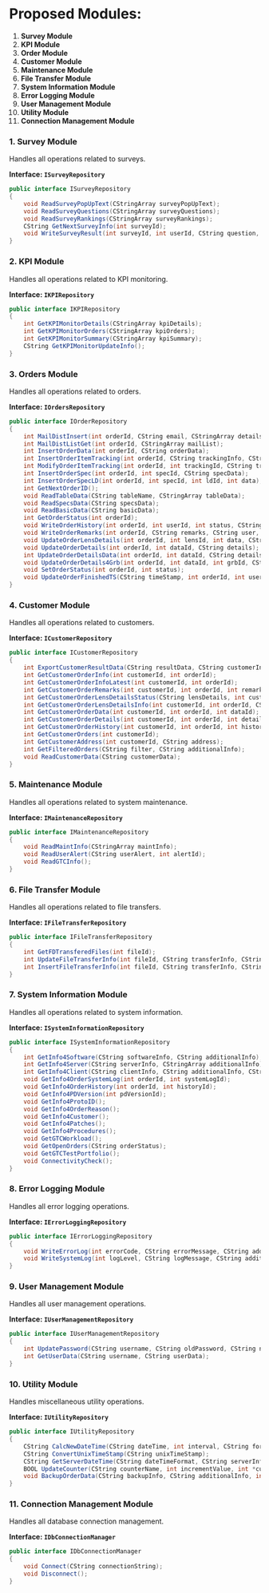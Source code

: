 # Proposed Modules:

1. **Survey Module**
2. **KPI Module**
3. **Order Module**
4. **Customer Module**
5. **Maintenance Module**
6. **File Transfer Module**
7. **System Information Module**
8. **Error Logging Module**
9. **User Management Module**
10. **Utility Module**
11. **Connection Management Module**

### 1. Survey Module

Handles all operations related to surveys.

**Interface: `ISurveyRepository`**
```csharp
public interface ISurveyRepository
{
    void ReadSurveyPopUpText(CStringArray surveyPopUpText);
    void ReadSurveyQuestions(CStringArray surveyQuestions);
    void ReadSurveyRankings(CStringArray surveyRankings);
    CString GetNextSurveyInfo(int surveyId);
    void WriteSurveyResult(int surveyId, int userId, CString question, CString answer);
}
```

### 2. KPI Module

Handles all operations related to KPI monitoring.

**Interface: `IKPIRepository`**
```csharp
public interface IKPIRepository
{
    int GetKPIMonitorDetails(CStringArray kpiDetails);
    int GetKPIMonitorOrders(CStringArray kpiOrders);
    int GetKPIMonitorSummary(CStringArray kpiSummary);
    CString GetKPIMonitorUpdateInfo();
}
```

### 3. Orders Module

Handles all operations related to orders.

**Interface: `IOrdersRepository`**

```csharp
public interface IOrderRepository
{
    int MailDistInsert(int orderId, CString email, CStringArray details);
    int MailDistListGet(int orderId, CStringArray mailList);
    int InsertOrderData(int orderId, CString orderData);
    int InsertOrderItemTracking(int orderId, CString trackingInfo, CString item);
    int ModifyOrderItemTracking(int orderId, int trackingId, CString trackingInfo, CString item);
    int InsertOrderSpec(int orderId, int specId, CString specData);
    int InsertOrderSpecLD(int orderId, int specId, int ldId, int data);
    int GetNextOrderID();
    void ReadTableData(CString tableName, CStringArray tableData);
    void ReadSpecsData(CString specsData);
    void ReadBasicData(CString basicData);
    int GetOrderStatus(int orderId);
    void WriteOrderHistory(int orderId, int userId, int status, CString message, CString oldValue, CString newValue);
    void WriteOrderRemarks(int orderId, CString remarks, CString user, CString oldValue, CString newValue, CString additionalInfo);
    void UpdateOrderLensDetails(int orderId, int lensId, int data, CStringArray lensDetails, CStringArray additionalInfo);
    void UpdateOrderDetails(int orderId, int dataId, CString details);
    int UpdateOrderDetailsData(int orderId, int dataId, CString details, CString additionalInfo);
    void UpdateOrderDetails4Grb(int orderId, int dataId, int grbId, CString details, CString additionalInfo);
    void SetOrderStatus(int orderId, int status);
    void UpdateOrderFinishedTS(CString timeStamp, int orderId, int userId, int status);
}

```

### 4. Customer Module

Handles all operations related to customers.

**Interface: `ICustomerRepository`**
```csharp
public interface ICustomerRepository
{
    int ExportCustomerResultData(CString resultData, CString customerInfo, CString orderInfo, CString additionalInfo);
    int GetCustomerOrderInfo(int customerId, int orderId);
    int GetCustomerOrderInfoLatest(int customerId, int orderId);
    int GetCustomerOrderRemarks(int customerId, int orderId, int remarkId);
    int GetCustomerOrderLensDetailsStatus(CString lensDetails, int customerId, int orderId);
    int GetCustomerOrderLensDetailsInfo(int customerId, int orderId, CString lensDetails, CString additionalInfo);
    int GetCustomerOrderData(int customerId, int orderId, int dataId);
    int GetCustomerOrderDetails(int customerId, int orderId, int detailId);
    int GetCustomerOrderHistory(int customerId, int orderId, int historyId);
    int GetCustomerOrders(int customerId);
    int GetCustomerAddress(int customerId, CString address);
    int GetFilteredOrders(CString filter, CString additionalInfo);
    void ReadCustomerData(CString customerData);
}

```

### 5. Maintenance Module

Handles all operations related to system maintenance.

**Interface: `IMaintenanceRepository`**
```csharp
public interface IMaintenanceRepository
{
    void ReadMaintInfo(CStringArray maintInfo);
    void ReadUserAlert(CString userAlert, int alertId);
    void ReadGTCInfo();
}
```

### 6. File Transfer Module

Handles all operations related to file transfers.

**Interface: `IFileTransferRepository`**

```csharp
public interface IFileTransferRepository
{
    int GetFDTransferedFiles(int fileId);
    int UpdateFileTransferInfo(int fileId, CString transferInfo, CString additionalInfo);
    int InsertFileTransferInfo(int fileId, CString transferInfo, CString additionalInfo);
}

```

### 7. System Information Module
Handles all operations related to system information.

**Interface: `ISystemInformationRepository`**

```csharp
public interface ISystemInformationRepository
{
    int GetInfo4Software(CString softwareInfo, CString additionalInfo);
    int GetInfo4Server(CString serverInfo, CStringArray additionalInfo);
    int GetInfo4Client(CString clientInfo, CString additionalInfo, CStringArray clientDetails);
    void GetInfo4OrderSystemLog(int orderId, int systemLogId);
    void GetInfo4OrderHistory(int orderId, int historyId);
    void GetInfo4PDVersion(int pdVersionId);
    void GetInfo4ProtoID();
    void GetInfo4OrderReason();
    void GetInfo4Customer();
    void GetInfo4Patches();
    void GetInfo4Procedures();
    void GetGTCWorkload();
    void GetOpenOrders(CString orderStatus);
    void GetGTCTestPortfolio();
    void ConnectivityCheck();
}

```

### 8. Error Logging Module

Handles all error logging operations.

**Interface: `IErrorLoggingRepository`**

```csharp
public interface IErrorLoggingRepository
{
    void WriteErrorLog(int errorCode, CString errorMessage, CString additionalInfo, CString stackTrace, CString user);
    void WriteSystemLog(int logLevel, CString logMessage, CString additionalInfo, CString stackTrace, CString user);
}

```

### 9. User Management Module

Handles all user management operations.

**Interface: `IUserManagementRepository`**

```csharp
public interface IUserManagementRepository
{
    int UpdatePassword(CString username, CString oldPassword, CString newPassword);
    int GetUserData(CString username, CString userData);
}
```

### 10. Utility Module
Handles miscellaneous utility operations.

**Interface: `IUtilityRepository`**

```csharp
public interface IUtilityRepository
{
    CString CalcNewDateTime(CString dateTime, int interval, CString format);
    CString ConvertUnixTimeStamp(CString unixTimeStamp);
    CString GetServerDateTime(CString dateTimeFormat, CString serverInfo, CString additionalInfo);
    BOOL UpdateCounter(CString counterName, int incrementValue, int *currentValue, int *maxValue);
    void BackupOrderData(CString backupInfo, CString additionalInfo, int orderId, int userId, int status);
}
```

### 11.  Connection Management Module
Handles all database connection management.

**Interface: `IDbConnectionManager`**

```csharp
public interface IDbConnectionManager
{
    void Connect(CString connectionString);
    void Disconnect();
}
```



